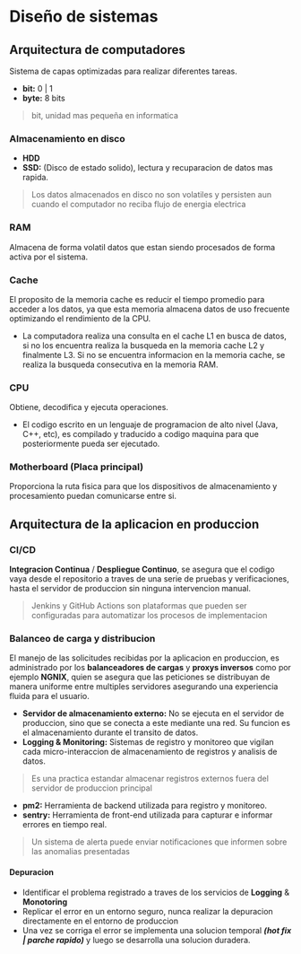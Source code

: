 # Diseño de sistemas

## Arquitectura de computadores

Sistema de capas optimizadas para realizar diferentes tareas.

- __bit:__ 0 | 1
- __byte:__ 8 bits

> bit, unidad mas pequeña en informatica

### Almacenamiento en disco

- __HDD__
- __SSD:__ (Disco de estado solido), lectura y recuparacion de datos mas rapida.

> Los datos almacenados en disco no son volatiles y persisten aun cuando el computador no reciba flujo de energia electrica

### RAM

Almacena de forma volatil datos que estan siendo procesados de forma activa por el sistema.

### Cache

El proposito de la memoria cache es reducir el tiempo promedio para acceder a los datos, ya que esta memoria almacena datos de uso frecuente optimizando el rendimiento de la CPU.

- La computadora realiza una consulta en el cache L1 en busca de datos, si no los encuentra realiza la busqueda en la memoria cache L2 y finalmente L3. Si no se encuentra informacion en la memoria cache, se realiza la busqueda consecutiva en la memoria RAM.

### CPU

Obtiene, decodifica y ejecuta operaciones.

- El codigo escrito en un lenguaje de programacion de alto nivel (Java, C++, etc), es compilado y traducido a codigo maquina para que posteriormente pueda ser ejecutado.

### Motherboard (Placa principal)

Proporciona la ruta fisica para que los dispositivos de almacenamiento y procesamiento puedan comunicarse entre si.

## Arquitectura de la aplicacion en produccion

### CI/CD

__Integracion Continua__ / __Despliegue Continuo__, se asegura que el codigo vaya desde el repositorio a traves de una serie de pruebas y verificaciones, hasta el servidor de produccion sin ninguna intervencion manual.

> Jenkins y GitHub Actions son plataformas que pueden ser configuradas para automatizar los procesos de implementacion

### Balanceo de carga y distribucion

El manejo de las solicitudes recibidas por la aplicacion en produccion, es administrado por los __balanceadores de cargas__ y __proxys inversos__ como por ejemplo __NGNIX__, quien se asegura que las peticiones se distribuyan de manera uniforme entre multiples servidores asegurando una experiencia fluida para el usuario.

- __Servidor de almacenamiento externo:__ No se ejecuta en el servidor de produccion, sino que se conecta a este mediante una red. Su funcion es el almacenamiento durante el transito de datos.
- __Logging & Monitoring:__ Sistemas de registro y monitoreo que vigilan cada micro-interaccion de almacenamiento de registros y analisis de datos.

> Es una practica estandar almacenar registros externos fuera del servidor de produccion principal

- __pm2:__ Herramienta de backend utilizada para registro y monitoreo.
- __sentry:__ Herramienta de front-end utilizada para capturar e informar errores en tiempo real.

> Un sistema de alerta puede enviar notificaciones que informen sobre las anomalias presentadas

#### Depuracion

- Identificar el problema registrado a traves de los servicios de __Logging__ & __Monotoring__
- Replicar el error en un entorno seguro, nunca realizar la depuracion directamente en el entorno de produccion
- Una vez se corriga el error se implementa una solucion temporal ___(hot fix | parche rapido)___ y luego se desarrolla una solucion duradera.
